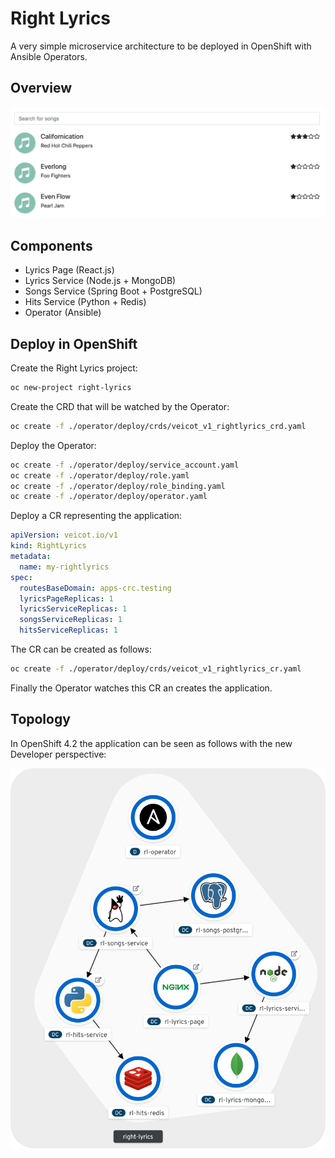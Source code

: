 # Right Lyrics

A very simple microservice architecture to be deployed in OpenShift with Ansible Operators.

## Overview

![preview](./preview.png)

## Components

* Lyrics Page (React.js)
* Lyrics Service (Node.js + MongoDB)
* Songs Service (Spring Boot + PostgreSQL)
* Hits Service (Python + Redis)
* Operator (Ansible)

## Deploy in OpenShift

Create the Right Lyrics project:

```bash
oc new-project right-lyrics
```

Create the CRD that will be watched by the Operator:

```bash
oc create -f ./operator/deploy/crds/veicot_v1_rightlyrics_crd.yaml
```

Deploy the Operator:

```bash
oc create -f ./operator/deploy/service_account.yaml
oc create -f ./operator/deploy/role.yaml
oc create -f ./operator/deploy/role_binding.yaml
oc create -f ./operator/deploy/operator.yaml
```

Deploy a CR representing the application:

```yaml
apiVersion: veicot.io/v1
kind: RightLyrics
metadata:
  name: my-rightlyrics
spec:
  routesBaseDomain: apps-crc.testing
  lyricsPageReplicas: 1
  lyricsServiceReplicas: 1
  songsServiceReplicas: 1
  hitsServiceReplicas: 1
```

The CR can be created as follows:

```bash
oc create -f ./operator/deploy/crds/veicot_v1_rightlyrics_cr.yaml
```

Finally the Operator watches this CR an creates the application.

## Topology

In OpenShift 4.2 the application can be seen as follows with the new Developer perspective:

![topology](./topology.png)
